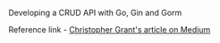 Developing a CRUD API with Go, Gin and Gorm

Reference link - [Christopher Grant's article on Medium](https://medium.com/@cgrant/developing-a-simple-crud-api-with-go-gin-and-gorm-df87d98e6ed1)
